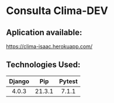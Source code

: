 # Consulta Clima-DEV

## Aplication available:
https://clima-isaac.herokuapp.com/

## Technologies Used:
| Django |  Pip  | Pytest |
| :-------: | :-------: | :-------: |
|  4.0.3 |  21.3.1 | 7.1.1 |
